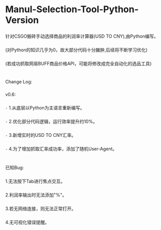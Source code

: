 # Manul-Selection-Tool-Python-Version
###
针对CSGO搬砖手动选择商品的利润率计算器(USD TO CNY),由Python编写。
###
(对Python的知识几乎为0，故大部分代码十分臃肿,后续将不断学习优化)
###
(若成功抓取网易BUFF商品价格API，可能将修改成完全自动化的选品工具)
#
###
Change Log:
###
v0.6:
###
`-` 1.从底层以Python为主语言重新编写。
###
`-` 2.优化部分代码逻辑，运行效率提升约10%。
###
`-` 3.新增实时的USD TO CNY汇率。
###
`-` 4.为了增加抓取汇率成功率，添加了随机User-Agent。

#
已知Bug:
###
1.无法按下Tab进行焦点交互。
###
2.利润率输出时无法添加"%"。
###
3.若无网络连接，则无法正常打开。
###
4.无可视化错误提醒。
